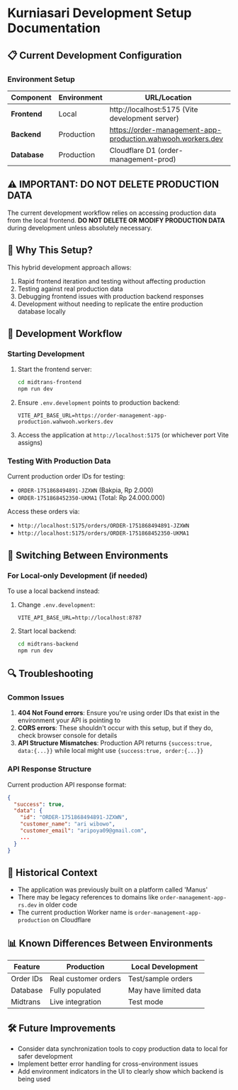 # Kurniasari Development Setup Documentation

## 📋 Current Development Configuration

### Environment Setup

| Component | Environment | URL/Location |
|-----------|-------------|--------------|
| **Frontend** | Local | http://localhost:5175 (Vite development server) |
| **Backend** | Production | https://order-management-app-production.wahwooh.workers.dev |
| **Database** | Production | Cloudflare D1 (order-management-prod) |

## ⚠️ IMPORTANT: DO NOT DELETE PRODUCTION DATA

The current development workflow relies on accessing production data from the local frontend. **DO NOT DELETE OR MODIFY PRODUCTION DATA** during development unless absolutely necessary.

## 🔄 Why This Setup?

This hybrid development approach allows:
1. Rapid frontend iteration and testing without affecting production
2. Testing against real production data
3. Debugging frontend issues with production backend responses
4. Development without needing to replicate the entire production database locally

## 🚀 Development Workflow

### Starting Development

1. Start the frontend server:
   ```bash
   cd midtrans-frontend
   npm run dev
   ```

2. Ensure `.env.development` points to production backend:
   ```
   VITE_API_BASE_URL=https://order-management-app-production.wahwooh.workers.dev
   ```

3. Access the application at `http://localhost:5175` (or whichever port Vite assigns)

### Testing With Production Data

Current production order IDs for testing:
- `ORDER-1751868494891-JZXWN` (Bakpia, Rp 2.000)
- `ORDER-1751868452350-UKMA1` (Total: Rp 24.000.000)

Access these orders via:
- `http://localhost:5175/orders/ORDER-1751868494891-JZXWN`
- `http://localhost:5175/orders/ORDER-1751868452350-UKMA1`

## 🔧 Switching Between Environments

### For Local-only Development (if needed)

To use a local backend instead:
1. Change `.env.development`:
   ```
   VITE_API_BASE_URL=http://localhost:8787
   ```

2. Start local backend:
   ```bash
   cd midtrans-backend
   npm run dev
   ```

## 🔍 Troubleshooting

### Common Issues

1. **404 Not Found errors**: Ensure you're using order IDs that exist in the environment your API is pointing to
2. **CORS errors**: These shouldn't occur with this setup, but if they do, check browser console for details
3. **API Structure Mismatches**: Production API returns `{success:true, data:{...}}` while local might use `{success:true, order:{...}}`

### API Response Structure

Current production API response format:
```json
{
  "success": true,
  "data": {
    "id": "ORDER-1751868494891-JZXWN",
    "customer_name": "ari wibowo",
    "customer_email": "aripoya09@gmail.com",
    ...
  }
}
```

## 📝 Historical Context

- The application was previously built on a platform called 'Manus'
- There may be legacy references to domains like `order-management-app-rs.dev` in older code
- The current production Worker name is `order-management-app-production` on Cloudflare

## 📊 Known Differences Between Environments

| Feature | Production | Local Development |
|---------|-----------|-------------------|
| Order IDs | Real customer orders | Test/sample orders |
| Database | Fully populated | May have limited data |
| Midtrans | Live integration | Test mode |

## 🛠️ Future Improvements

- Consider data synchronization tools to copy production data to local for safer development
- Implement better error handling for cross-environment issues
- Add environment indicators in the UI to clearly show which backend is being used
